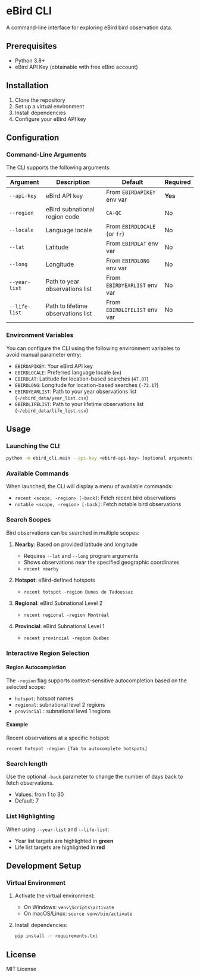 # eBird CLI

A command-line interface for exploring eBird bird observation data.

## Prerequisites

- Python 3.8+
- eBird API Key (obtainable with free eBird account)

## Installation

1. Clone the repository
2. Set up a virtual environment
3. Install dependencies
4. Configure your eBird API key

## Configuration

### Command-Line Arguments

The CLI supports the following arguments:

| Argument | Description | Default | Required |
|----------|-------------|---------|----------|
| `--api-key` | eBird API key | From `EBIRDAPIKEY` env var | **Yes**  |
| `--region` | eBird subnational region code | `CA-QC` | No       |
| `--locale` | Language locale | From `EBIRDLOCALE` (or `fr`) | No       |
| `--lat` | Latitude | From `EBIRDLAT` env var | No       |
| `--long` | Longitude | From `EBIRDLONG` env var | No       |
| `--year-list` | Path to year observations list | From `EBIRDYEARLIST` env var | No       |
| `--life-list` | Path to lifetime observations list | From `EBIRDLIFELIST` env var | No       |

### Environment Variables

You can configure the CLI using the following environment variables to avoid manual parameter entry:

- `EBIRDAPIKEY`: Your eBird API key
- `EBIRDLOCALE`: Preferred language locale (`en`)
- `EBIRDLAT`: Latitude for location-based searches (`47.87`)
- `EBIRDLONG`: Longitude for location-based searches (`-72.17`)
- `EBIRDYEARLIST`: Path to your year observations list (`~/ebird_data/year_list.csv`)
- `EBIRDLIFELIST`: Path to your lifetime observations list (`~/ebird_data/life_list.csv`)

## Usage

### Launching the CLI

```bash
python -m ebird_cli.main --api-key <ebird-api-key> [optional arguments]
```

### Available Commands

When launched, the CLI will display a menu of available commands:
- `recent <scope, -region> [-back]`: Fetch recent bird observations
- `notable <scope, -region> [-back]`: Fetch notable bird observations

### Search Scopes

Bird observations can be searched in multiple scopes:

1. **Nearby**: Based on provided latitude and longitude
   - Requires `--lat` and `--long` program arguments
   - Shows observations near the specified geographic coordinates
   - `recent nearby`

2. **Hotspot**: eBird-defined hotspots
   - `recent hotspot -region Dunes de Tadoussac`

3. **Regional**: eBird Subnational Level 2
   - `recent regional -region Montréal`

4. **Provincial**: eBird Subnational Level 1
   - `recent provincial -region Québec`

### Interactive Region Selection

#### Region Autocompletion

The `-region` flag supports context-sensitive autocompletion based on the selected scope:

- `hotspot`: hotspot names
- `regional`: subnational level 2 regions
- `provincial` : subnational level 1 regions

#### Example

Recent observations at a specific hotspot:
   ```
   recent hotspot -region [Tab to autocomplete hotspots]
   ```

### Search length

Use the optional `-back` parameter to change the number of days back to fetch observations.

- Values: from 1 to 30
- Default: 7

### List Highlighting

When using `--year-list` and `--life-list`:
- Year list targets are highlighted in **green**
- Life list targets are highlighted in **red**

## Development Setup

### Virtual Environment

1. Activate the virtual environment:
   - On Windows: `venv\Scripts\activate`
   - On macOS/Linux: `source venv/bin/activate`

2. Install dependencies:
   ```bash
   pip install -r requirements.txt
   ```

## License

MIT License
